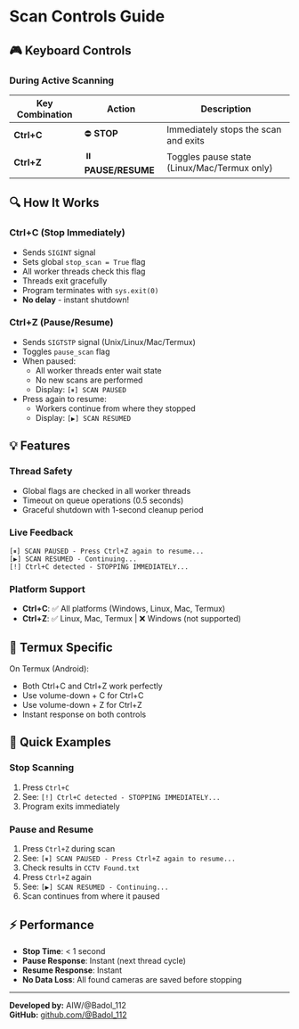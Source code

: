 # Scan Controls Guide

## 🎮 Keyboard Controls

### During Active Scanning

| Key Combination | Action | Description |
|----------------|--------|-------------|
| **Ctrl+C** | ⛔ **STOP** | Immediately stops the scan and exits |
| **Ctrl+Z** | ⏸️ **PAUSE/RESUME** | Toggles pause state (Linux/Mac/Termux only) |

## 🔍 How It Works

### Ctrl+C (Stop Immediately)
- Sends `SIGINT` signal
- Sets global `stop_scan = True` flag
- All worker threads check this flag
- Threads exit gracefully
- Program terminates with `sys.exit(0)`
- **No delay** - instant shutdown!

### Ctrl+Z (Pause/Resume)
- Sends `SIGTSTP` signal (Unix/Linux/Mac/Termux)
- Toggles `pause_scan` flag
- When paused:
  - All worker threads enter wait state
  - No new scans are performed
  - Display: `[⏸] SCAN PAUSED`
- Press again to resume:
  - Workers continue from where they stopped
  - Display: `[▶] SCAN RESUMED`

## 💡 Features

### Thread Safety
- Global flags are checked in all worker threads
- Timeout on queue operations (0.5 seconds)
- Graceful shutdown with 1-second cleanup period

### Live Feedback
```
[⏸] SCAN PAUSED - Press Ctrl+Z again to resume...
[▶] SCAN RESUMED - Continuing...
[!] Ctrl+C detected - STOPPING IMMEDIATELY...
```

### Platform Support
- **Ctrl+C**: ✅ All platforms (Windows, Linux, Mac, Termux)
- **Ctrl+Z**: ✅ Linux, Mac, Termux | ❌ Windows (not supported)

## 📱 Termux Specific

On Termux (Android):
- Both Ctrl+C and Ctrl+Z work perfectly
- Use volume-down + C for Ctrl+C
- Use volume-down + Z for Ctrl+Z
- Instant response on both controls

## 🚀 Quick Examples

### Stop Scanning
1. Press `Ctrl+C`
2. See: `[!] Ctrl+C detected - STOPPING IMMEDIATELY...`
3. Program exits immediately

### Pause and Resume
1. Press `Ctrl+Z` during scan
2. See: `[⏸] SCAN PAUSED - Press Ctrl+Z again to resume...`
3. Check results in `CCTV Found.txt`
4. Press `Ctrl+Z` again
5. See: `[▶] SCAN RESUMED - Continuing...`
6. Scan continues from where it paused

## ⚡ Performance

- **Stop Time**: < 1 second
- **Pause Response**: Instant (next thread cycle)
- **Resume Response**: Instant
- **No Data Loss**: All found cameras are saved before stopping

---

**Developed by:** AIW/@Badol_112  
**GitHub:** [github.com/@Badol_112](https://github.com/@Badol_112)

